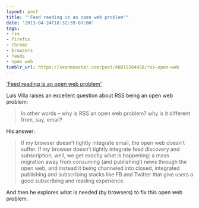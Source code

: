 ```yaml
---
layout: post
title: "'Feed reading is an open web problem'"
date: '2013-04-24T18:32:39-07:00'
tags:
- rss
- firefox
- chrome
- browsers
- feeds
- open web
tumblr_url: https://seanmonstar.com/post/48819204458/rss-open-web
---
```

['Feed reading is an open web problem'](http://tieguy.org/blog/2013/04/21/why-feed-reading-is-an-open-web-problem-and-what-browsers-could-do-about-it/)  

Luis Villa raises an excellent question about RSS being an open web problem:

> In other words – why is RSS an open web problem? why is it different from, say, email?

His answer:

> If my browser doesn’t tightly integrate email, the open web doesn’t suffer. If my browser doesn’t tightly integrate feed discovery and subscription, well, we get exactly what is happening: a mass migration away from consuming (and publishing!) news through the open web, and instead it being channeled into closed, integrated publishing and subscribing stacks like FB and Twitter that give users a good subscribing and reading experience.

And then he explores what is needed (by browsers) to fix this open web problem.

